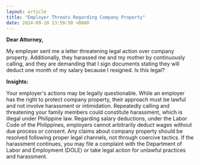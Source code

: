 ```yaml
---
layout: article
title: "Employer Threats Regarding Company Property"
date: 2024-09-10 13:59:50 +0800
---
```


<p><strong>Dear Attorney,</strong></p><p>My employer sent me a letter threatening legal action over company property. Additionally, they harassed me and my mother by continuously calling, and they are demanding that I sign documents stating they will deduct one month of my salary because I resigned. Is this legal?</p><p><strong>Insights:</strong></p><p>Your employer's actions may be legally questionable. While an employer has the right to protect company property, their approach must be lawful and not involve harassment or intimidation. Repeatedly calling and threatening your family members could constitute harassment, which is illegal under Philippine law. Regarding salary deductions, under the Labor Code of the Philippines, employers cannot arbitrarily deduct wages without due process or consent. Any claims about company property should be resolved following proper legal channels, not through coercive tactics. If the harassment continues, you may file a complaint with the Department of Labor and Employment (DOLE) or take legal action for unlawful practices and harassment.</p>